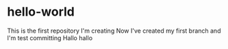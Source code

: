 # hello-world
This is the first repository I'm creating
Now I've created my first branch and I'm test committing
Hallo hallo 
